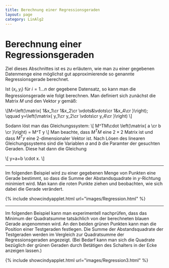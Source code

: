 ```yaml
---
title: Berechnung einer Regressionsgeraden
layout: page
category: LinAlg2
---
```

# Berechnung einer Regressionsgeraden

Ziel dieses Abschnittes ist es zu erläutern, wie man zu einer gegebenen Datenmenge eine
möglichst gut approximierende so genannte Regressionsgerade berechnet.

Ist $(x_i,y_i)$ für $i=1\ldots n$ der gegebene Datensatz, so kann man die Regressionsgerade wie folgt berechnen. Man definiert sich zunächst die Matrix $M$ und den Vektor $y$ gemäß:

\\[M=\left(\matrix{
1&x_1\cr
1&x_2\cr
\vdots&\vdots\cr
1&x_4\cr
}\right);
\qquad y=\left(\matrix{
y_1\cr
y_2\cr
\vdots\cr
y_4\cr
}\right)
\\]

Sodann löst man das Gleichungssystem:
\\[
M^TM\cdot \left(\matrix{
a \cr
b \cr
}\right) = M^T y
\\]
Man beachte, dass $M^TM$ eine $2\times 2$ Matrix ist und dass
$M^Ty$ eine $2$-dimensionaler Vektor ist. Nach Lösen des linearen Gleichungssystems
sind die Variablen $a$ and $b$  die Paramter der gesuchten Geraden. Diese hat dann die Gleichung

\\[
y=a+b \cdot x.
\\]

---

Im folgenden Beispiel wird zu einer gegebenen Menge von Punkten eine Gerade bestimmt,
so dass die Summe der Abstandsquadrate in $y$-Richtung minimiert wird.
Man kann die roten Punkte ziehen und beobachten, wie sich dabei die Gerade verändert.

{% include showcindyapplet.html url="images/Regression.html" %}



---

Im folgenden Beispiel kann man experimentell nachprüfen, dass das Minimum der Quadratsumme tatsächlich
von der berechneten blauen Gerade angenommen wird.
An den beiden grünen Punkten kann man die Position einer Testgeraden festlegen.
Die Summe der Abstandsquadrate der Testgeraden werden im Vergleich zur Quadratsumme der Regressionsgeraden angezeigt.
(Bei Bedarf kann man sich die Quadrate bezüglich der grünen Geraden durch Betätigen des Schalters in der Ecke anzeigen lassen.)

{% include showcindyapplet.html url="images/Regression3.html" %}

